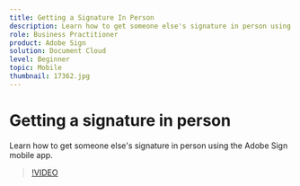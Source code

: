 ```yaml
---
title: Getting a Signature In Person
description: Learn how to get someone else's signature in person using the Adobe Sign mobile app
role: Business Practitioner
product: Adobe Sign
solution: Document Cloud
level: Beginner
topic: Mobile
thumbnail: 17362.jpg
---
```


# Getting a signature in person

Learn how to get someone else's signature in person using the Adobe Sign mobile app.

>[!VIDEO](https://video.tv.adobe.com/v/17362?hidetitle=true)